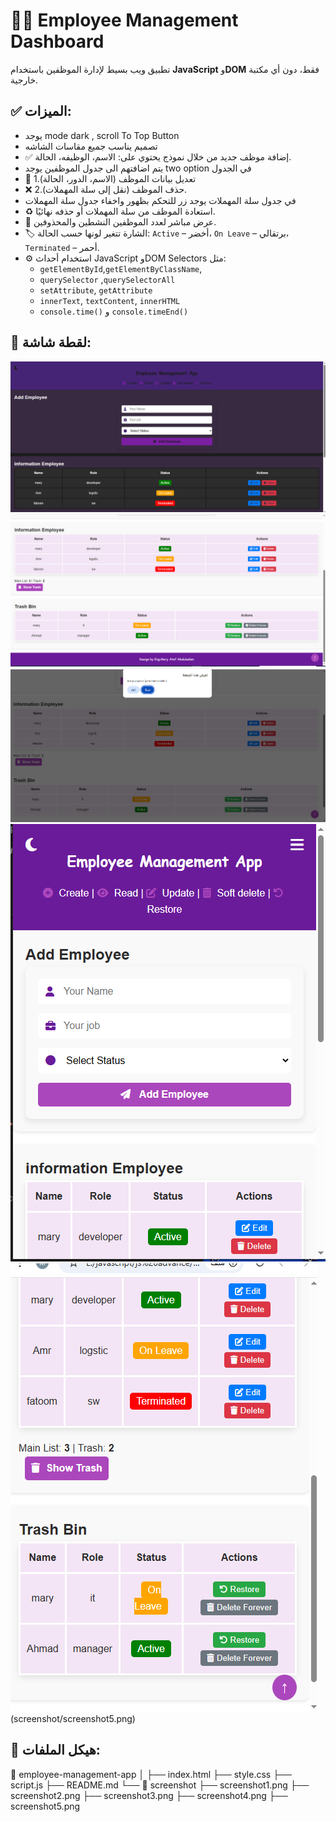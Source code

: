 # 🧑‍💼 Employee Management Dashboard

تطبيق ويب بسيط لإدارة الموظفين باستخدام **JavaScript** و**DOM** فقط، دون أي مكتبة خارجية.



## ✅ الميزات:
- يوجد mode dark , scroll To Top Button
- تصميم يناسب جميع مقاسات الشاشه 
- ✅ إضافة موظف جديد من خلال نموذج يحتوي على: الاسم، الوظيفه، الحالة.
- يتم اضافتهم الى جدول الموظفين 
يوجد two option في الجدول
- 📝 تعديل بيانات الموظف (الاسم، الدور، الحالة).1
- ❌ 2.حذف الموظف (نقل إلى سلة المهملات).
- في جدول سلة المهملات 
يوجد زر للتحكم بظهور واخفاء جدول سلة المهملات
- ♻️ استعادة الموظف من سلة المهملات أو حذفه نهائيًا.
- 🔁 عرض مباشر لعدد الموظفين النشطين والمحذوفين.
- 🏷️ الشارة تتغير لونها حسب الحالة: `Active` – أخضر، `On Leave` – برتقالي، `Terminated` – أحمر.
- ⚙️ استخدام أحداث JavaScript وDOM Selectors مثل:
  - `getElementById`,`getElementByClassName`,
  - `querySelector` ,`querySelectorAll`
  - `setAttribute`, `getAttribute`
  - `innerText`, `textContent`, `innerHTML`
  - `console.time()` و `console.timeEnd()`



## 📸 لقطة شاشة:

![لقطة شاشة للتطبيق اضافه موظف](screenshot/screenshot1.png)
![ لقطة شاشة للتطبيق حدف موظف الى سله المهملات](screenshot/screenshot2.png)
![  لقطة شاشة للتطبيق حدف موظف من سله المهملات نهائيا](screenshot/screenshot3.png)
![لقطة شاشة للتطبيق عند تصغير الشاشه](screenshot/screenshot4.png)
![لقطة شاشة للتطبيق عند تصغير الشاشه](screenshot/screenshot5.png)
(screenshot/screenshot5.png)


## 📂 هيكل الملفات:

📁 employee-management-app
│
├── index.html 
├── style.css 
├── script.js 
├── README.md 
└── 📁 screenshot
    ├── screenshot1.png
    ├── screenshot2.png
    ├── screenshot3.png
    ├── screenshot4.png
    ├── screenshot5.png
